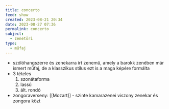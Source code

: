 ```yaml
---
title: concerto
feed: show
created: 2023-08-21 20:34
date: 2023-08-27 07:36
permalink: concerto
subject:
  - zenetöri
type:
  - műfaj
---
```


- szólóhangszerre és zenekarra írt zenemű, amely a barokk zenében már ismert műfaj, de a klasszikus stílus ezt is a maga képére formálta
- 3 tételes
	1. szonátaforma
	2. lassú
	3. ált. rondó
- zongoraverseny: [[Mozart]] - szinte kamarazenei viszony zenekar és zongora közt
